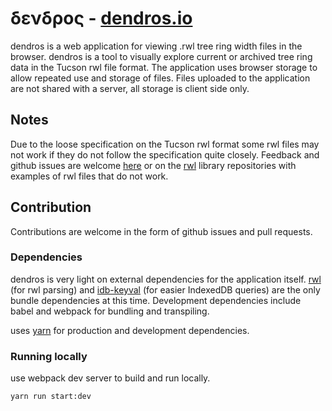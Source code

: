 # δενδρος - [dendros.io](https://dendros.io)

dendros is a web application for viewing .rwl tree ring width files in the browser. dendros is a tool to visually explore current or archived tree ring data in the Tucson rwl file format. The application uses browser storage to allow repeated use and storage of files. Files uploaded to the application are not shared with a server, all storage is client side only. 

## Notes

Due to the loose specification on the Tucson rwl format some rwl files may not work if they do not follow the specification quite closely. Feedback and github issues are welcome [here](https://github.com/russbiggs/dendros.io/issues) or on the [rwl](https://github.com/russbiggs/rwl) library repositories with examples of rwl files that do not work.


## Contribution

Contributions are welcome in the form of github issues and pull requests.

### Dependencies

dendros is very light on external dependencies for the application itself. [rwl](https://github.com/russbiggs/rwl) (for rwl parsing) and [idb-keyval](https://github.com/jakearchibald/idb-keyval) (for easier IndexedDB queries) are the only bundle dependencies at this time. Development dependencies include babel and webpack for bundling and transpiling.

uses [yarn](https://yarnpkg.com) for production and development dependencies.

### Running locally

use webpack dev server to build and run locally.

```sh
yarn run start:dev
```
